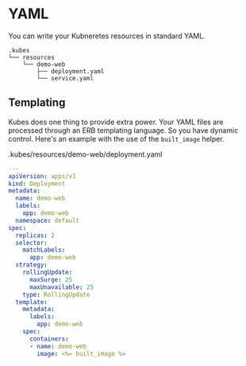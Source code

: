 # YAML

You can write your Kubneretes resources in standard YAML.

    .kubes
    └── resources
        └── demo-web
            ├── deployment.yaml
            └── service.yaml

## Templating

Kubes does one thing to provide extra power. Your YAML files are processed through an ERB templating language.  So you have dynamic control. Here's an example with the use of the `built_image` helper.

.kubes/resources/demo-web/deployment.yaml

```yaml
---
apiVersion: apps/v1
kind: Deployment
metadata:
  name: demo-web
  labels:
    app: demo-web
  namespace: default
spec:
  replicas: 2
  selector:
    matchLabels:
      app: demo-web
  strategy:
    rollingUpdate:
      maxSurge: 25
      maxUnavailable: 25
    type: RollingUpdate
  template:
    metadata:
      labels:
        app: demo-web
    spec:
      containers:
      - name: demo-web
        image: <%= built_image %>
```